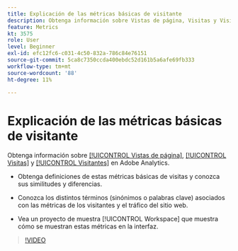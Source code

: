 ```yaml
---
title: Explicación de las métricas básicas de visitante
description: Obtenga información sobre Vistas de página, Visitas y Visitantes en Adobe Analytics. Obtenga información sobre las métricas básicas de visitantes que le ayudarán a comprender el tráfico del sitio web.
feature: Metrics
kt: 3575
role: User
level: Beginner
exl-id: efc12fc6-c031-4c50-832a-786c84e76151
source-git-commit: 5ca8c7350ccda400ebdc52d161b5a6afe69fb333
workflow-type: tm+mt
source-wordcount: '88'
ht-degree: 11%

---
```


# Explicación de las métricas básicas de visitante

Obtenga información sobre [[!UICONTROL Vistas de página]](https://experienceleague.adobe.com/docs/analytics/components/metrics/page-views.html?lang=es), [[!UICONTROL Visitas]](https://experienceleague.adobe.com/docs/analytics/components/metrics/visits.html?lang=es) y [[!UICONTROL Visitantes]](https://experienceleague.adobe.com/docs/analytics/components/metrics/unique-visitors.html?lang=es) en Adobe Analytics.

* Obtenga definiciones de estas métricas básicas de visitas y conozca sus similitudes y diferencias.

* Conozca los distintos términos (sinónimos o palabras clave) asociados con las métricas de los visitantes y el tráfico del sitio web.

* Vea un proyecto de muestra [!UICONTROL Workspace] que muestra cómo se muestran estas métricas en la interfaz.

>[!VIDEO](https://video.tv.adobe.com/v/31360/?quality=12&learn=on&captions=spa)
